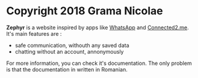 # Copyright 2018 Grama Nicolae

 **Zephyr** is a website inspired by apps like [WhatsApp](https://web.whatsapp.com/) and [Connected2.me](https://connected2.me/). It's main features are :
* safe communication, withouth any saved data
* chatting without an account, annonymously

For more information, you can check it's documentation. The only problem is that the documentation in written in Romanian.

